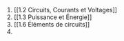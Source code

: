 1. [[1.2 Circuits, Courants et Voltages]]
2. [[1.3 Puissance et Énergie]]
3. [[1.6 Éléments de circuits]]
4. 
